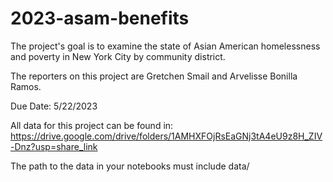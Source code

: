 # 2023-asam-benefits
The project's goal is to examine the state of Asian American homelessness and poverty in New York City by community district. 

The reporters on this project are Gretchen Smail and Arvelisse Bonilla Ramos.  

Due Date: 5/22/2023  

All data for this project can be found in: https://drive.google.com/drive/folders/1AMHXFOjRsEaGNj3tA4eU9z8H_ZIV-Dnz?usp=share_link

The path to the data in your notebooks must include data/
